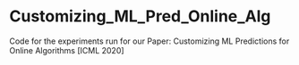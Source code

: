 # Customizing_ML_Pred_Online_Alg
Code for the experiments run for our Paper: Customizing ML Predictions for Online Algorithms [ICML 2020]
